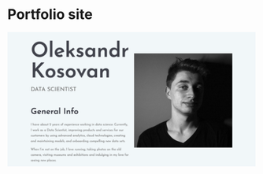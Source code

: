 # Portfolio site


![header](https://github.com/OleksandrKosovan/oleksandrkosovan.github.io/blob/master/img/readme/header.png?raw=true)

